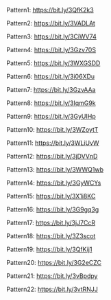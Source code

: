 

Pattern1: https://bit.ly/3QfK2k3

Pattern2: https://bit.ly/3VADLAt

Pattern3: https://bit.ly/3CiWV74

Pattern4: https://bit.ly/3Gzv70S

Pattern5: https://bit.ly/3WXGSDD

Pattern6: https://bit.ly/3i06XDu

Pattern7: https://bit.ly/3GzvAAa

Pattern8: https://bit.ly/3IqmG9k

Pattern9: https://bit.ly/3GyUIHp

Pattern10: https://bit.ly/3WZoytT

Pattern11: https://bit.ly/3WLiUvW

Pattern12: https://bit.ly/3jDVVnD

Pattern13: https://bit.ly/3WWQ1wb

Pattern14: https://bit.ly/3GyWCYs

Pattern15: https://bit.ly/3X1i8KC

Pattern16: https://bit.ly/3G9gq3g

Pattern17: https://bit.ly/3jJ7CcR

Pattern18: https://bit.ly/3Z3scot

Pattern19: https://bit.ly/3QfKij1

Pattern20: https://bit.ly/3G2eCZC

Pattern21: https://bit.ly/3vBpdpy

Pattern22: https://bit.ly/3vtRNJJ
